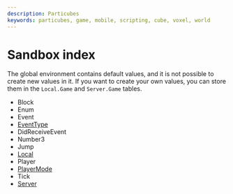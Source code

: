 ```yaml
---
description: Particubes
keywords: particubes, game, mobile, scripting, cube, voxel, world
---
```


# Sandbox index

The global environment contains default values, and it is not possible to create new values in it. If you want to create your own values, you can store them in the `Local.Game` and `Server.Game` tables.

- Block
- Enum
- Event
- [EventType](/reference/EventType)
- DidReceiveEvent
- Number3
- Jump
- [Local](/reference/Local)
- Player
- [PlayerMode](/reference/PlayerMode)
- Tick
- [Server](/reference/Server)
